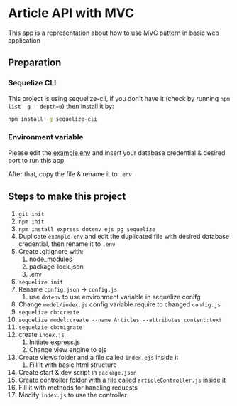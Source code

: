 # Article API with MVC
This app is a representation about how to use MVC pattern in basic web application

## Preparation
### Sequelize CLI
This project is using sequelize-cli, if you don't have it (check by running `npm list -g --depth=0`) then install it by:
```bash
npm install -g sequelize-cli
```

### Environment variable
Please edit the [example.env](example.env) and insert your database credential & desired port to run this app

After that, copy the file & rename it to `.env`


## Steps to make this project
1. `git init`
2. `npm init`
3. `npm install express dotenv ejs pg sequelize`
4. Duplicate `example.env` and edit the duplicated file with desired database credential, then rename it to `.env`
5. Create .gitignore with:
   1. node_modules
   2. package-lock.json
   3. .env
6. `sequelize init`
7. Rename `config.json` -> `config.js`
   1. use `dotenv` to use environment variable in sequelize conifg
8. Change `model/index.js` config variable require to changed `config.js`
9. `sequelize db:create`
10. `sequelize model:create --name Articles --attributes content:text`
11. `sequelzie db:migrate`
12. create `index.js`
    1.  Initiate express.js
    2.  Change view engine to ejs
13. Create views folder and a file called `index.ejs` inside it
    1.  Fill it with basic html structure
14. Create start & dev script in `package.json`
15. Create controller folder with a file called `articleController.js` inside it
   1. Fill it with methods for handling requests
16. Modify `index.js` to use the controller